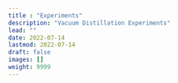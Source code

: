 ```yaml
---
title : "Experiments"
description: "Vacuum Distillation Experiments"
lead: ""
date: 2022-07-14
lastmod: 2022-07-14
draft: false
images: []
weight: 9999
---
```

